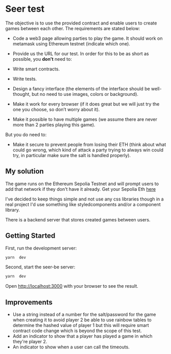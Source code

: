
# Seer test

The objective is to use the provided contract and enable users to create games between each other. The requirements are stated below:

- Code a web3 page allowing parties to play the game. It should work on metamask using Ethereum testnet (indicate which one).

- Provide us the URL for our test.
In order for this to be as short as possible, you **don’t** need to:
- Write smart contracts.
- Write tests.
- Design a fancy interface (the elements of the interface should be well-thought, but no need to use images, colors or background).
- Make it work for every browser (if it does great but we will just try the one you choose, so don’t worry about it).
- Make it possible to have multiple games (we assume there are never more than 2 parties playing this game).

But you do need to:
- Make it secure to prevent people from losing their ETH (think about what could go wrong, which kind of attack a party trying to always win could try, in particular make sure the salt is handled properly).
## My solution

The game runs on the Ethereum Sepolia Testnet and will prompt users to add that network if they don't have it already. Get your Sepolia Eth [here](https://faucetlink.to/sepolia)

  

I've decided to keep things simple and not use any css libraries though in a real project I'd use something like styledcomponents and/or a component library.

There is a backend server that stores created games between users.

## Getting Started
First, run the development server:
```bash
yarn  dev
```
Second, start the seer-be server:
```bash
yarn  dev
```
Open [http://localhost:3000](http://localhost:3000) with your browser to see the result.

## Improvements
- Use a string instead of a number for the salt/password for the game when creating it to avoid player 2 be able to use rainbow tables to determine the hashed value of player 1 but this will require smart contract code change which is beyond the scope of this test.
- Add an indicator to show that a player has played a game in which they're player 2.
- An indicator to show when a user can call the timeouts.